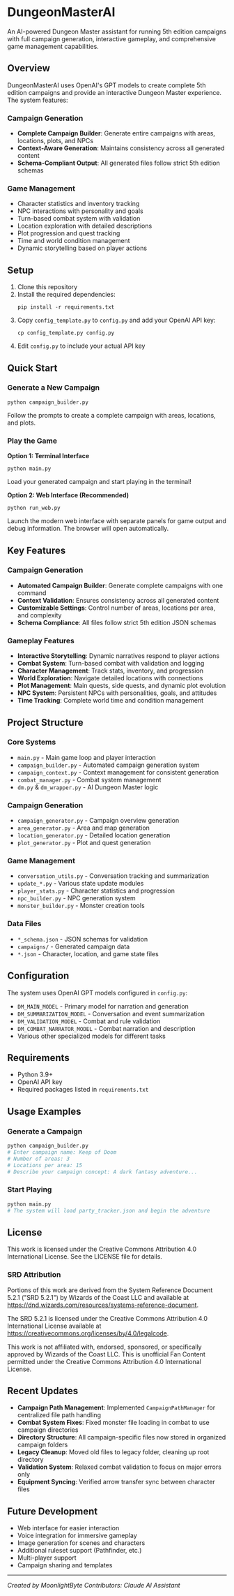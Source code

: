 # DungeonMasterAI

An AI-powered Dungeon Master assistant for running 5th edition campaigns with full campaign generation, interactive gameplay, and comprehensive game management capabilities.

## Overview

DungeonMasterAI uses OpenAI's GPT models to create complete 5th edition campaigns and provide an interactive Dungeon Master experience. The system features:

### Campaign Generation
- **Complete Campaign Builder**: Generate entire campaigns with areas, locations, plots, and NPCs
- **Context-Aware Generation**: Maintains consistency across all generated content
- **Schema-Compliant Output**: All generated files follow strict 5th edition schemas

### Game Management
- Character statistics and inventory tracking
- NPC interactions with personality and goals
- Turn-based combat system with validation
- Location exploration with detailed descriptions
- Plot progression and quest tracking
- Time and world condition management
- Dynamic storytelling based on player actions

## Setup

1. Clone this repository
2. Install the required dependencies:
   ```
   pip install -r requirements.txt
   ```
3. Copy `config_template.py` to `config.py` and add your OpenAI API key:
   ```
   cp config_template.py config.py
   ```
4. Edit `config.py` to include your actual API key

## Quick Start

### Generate a New Campaign
```
python campaign_builder.py
```
Follow the prompts to create a complete campaign with areas, locations, and plots.

### Play the Game

**Option 1: Terminal Interface**
```
python main.py
```
Load your generated campaign and start playing in the terminal!

**Option 2: Web Interface (Recommended)**
```
python run_web.py
```
Launch the modern web interface with separate panels for game output and debug information. The browser will open automatically.

## Key Features

### Campaign Generation
- **Automated Campaign Builder**: Generate complete campaigns with one command
- **Context Validation**: Ensures consistency across all generated content
- **Customizable Settings**: Control number of areas, locations per area, and complexity
- **Schema Compliance**: All files follow strict 5th edition JSON schemas

### Gameplay Features
- **Interactive Storytelling**: Dynamic narratives respond to player actions
- **Combat System**: Turn-based combat with validation and logging
- **Character Management**: Track stats, inventory, and progression
- **World Exploration**: Navigate detailed locations with connections
- **Plot Management**: Main quests, side quests, and dynamic plot evolution
- **NPC System**: Persistent NPCs with personalities, goals, and attitudes
- **Time Tracking**: Complete world time and condition management

## Project Structure

### Core Systems
- `main.py` - Main game loop and player interaction
- `campaign_builder.py` - Automated campaign generation system
- `campaign_context.py` - Context management for consistent generation
- `combat_manager.py` - Combat system management
- `dm.py` & `dm_wrapper.py` - AI Dungeon Master logic

### Campaign Generation
- `campaign_generator.py` - Campaign overview generation
- `area_generator.py` - Area and map generation
- `location_generator.py` - Detailed location generation
- `plot_generator.py` - Plot and quest generation

### Game Management
- `conversation_utils.py` - Conversation tracking and summarization
- `update_*.py` - Various state update modules
- `player_stats.py` - Character statistics and progression
- `npc_builder.py` - NPC generation system
- `monster_builder.py` - Monster creation tools

### Data Files
- `*_schema.json` - JSON schemas for validation
- `campaigns/` - Generated campaign data
- `*.json` - Character, location, and game state files

## Configuration

The system uses OpenAI GPT models configured in `config.py`:

- `DM_MAIN_MODEL` - Primary model for narration and generation
- `DM_SUMMARIZATION_MODEL` - Conversation and event summarization
- `DM_VALIDATION_MODEL` - Combat and rule validation
- `DM_COMBAT_NARRATOR_MODEL` - Combat narration and description
- Various other specialized models for different tasks

## Requirements

- Python 3.9+
- OpenAI API key
- Required packages listed in `requirements.txt`

## Usage Examples

### Generate a Campaign
```bash
python campaign_builder.py
# Enter campaign name: Keep of Doom
# Number of areas: 3
# Locations per area: 15
# Describe your campaign concept: A dark fantasy adventure...
```

### Start Playing
```bash
python main.py
# The system will load party_tracker.json and begin the adventure
```

## License

This work is licensed under the Creative Commons Attribution 4.0 International License. 
See the LICENSE file for details.

### SRD Attribution

Portions of this work are derived from the System Reference Document 5.2.1 ("SRD 5.2.1") 
by Wizards of the Coast LLC and available at https://dnd.wizards.com/resources/systems-reference-document. 

The SRD 5.2.1 is licensed under the Creative Commons Attribution 4.0 International License 
available at https://creativecommons.org/licenses/by/4.0/legalcode.

This work is not affiliated with, endorsed, sponsored, or specifically approved by 
Wizards of the Coast LLC. This is unofficial Fan Content permitted under the 
Creative Commons Attribution 4.0 International License.

## Recent Updates

- **Campaign Path Management**: Implemented `CampaignPathManager` for centralized file path handling
- **Combat System Fixes**: Fixed monster file loading in combat to use campaign directories
- **Directory Structure**: All campaign-specific files now stored in organized campaign folders
- **Legacy Cleanup**: Moved old files to legacy folder, cleaning up root directory
- **Validation System**: Relaxed combat validation to focus on major errors only
- **Equipment Syncing**: Verified arrow transfer sync between character files

## Future Development

- Web interface for easier interaction
- Voice integration for immersive gameplay
- Image generation for scenes and characters
- Additional ruleset support (Pathfinder, etc.)
- Multi-player support
- Campaign sharing and templates

---

*Created by MoonlightByte*
*Contributors: Claude AI Assistant*
